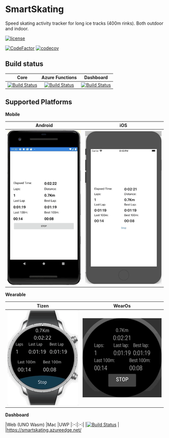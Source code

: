 # SmartSkating
Speed skating activity tracker for long ice tracks (400m rinks). Both outdoor and indoor.

[![license](https://badgen.net/badge/license/GPLv3/blue)](https://www.gnu.org/licenses/gpl-3.0.en.html)



[![CodeFactor](https://www.codefactor.io/repository/github/anton-makarevich/smartskating/badge)](https://www.codefactor.io/repository/github/anton-makarevich/smartskating)
[![codecov](https://codecov.io/gh/anton-makarevich/SmartSkating/branch/develop/graph/badge.svg)](https://codecov.io/gh/anton-makarevich/SmartSkating)

## Build status ##

|Core   |Azure Functions   |Dashboard
|:-:|:-:|:-:|
|[![Build Status](https://dev.azure.com/antonmakarevich/SmartSkating/_apis/build/status/SmartSkating.Tests?branchName=develop)](https://dev.azure.com/antonmakarevich/SmartSkating/_build/latest?definitionId=7&branchName=develop)   |[![Build Status](https://dev.azure.com/antonmakarevich/SmartSkating/_apis/build/status/SmartSkating.AzureFunctions?branchName=develop)](https://dev.azure.com/antonmakarevich/SmartSkating/_build/latest?definitionId=8&branchName=develop)   |[![Build Status](https://dev.azure.com/antonmakarevich/SmartSkating/_apis/build/status/SmartSkating.Dashboard?branchName=develop)](https://dev.azure.com/antonmakarevich/SmartSkating/_build/latest?definitionId=9&branchName=develop)


## Supported Platforms ##

**Mobile**

|Android   |iOS   
|:-:|:-:|
|![Android](Screenshots/Android/241219.gif)   |![iOS](Screenshots/iOS/241219.gif)   

**Wearable**

|Tizen   |WearOs   
|:-:|:-:|
|![Tizen](Screenshots/Tizen/241219.gif)   |![AndroidWear](Screenshots/WearOs/241219.gif)

**Dashboard**

|Web (UNO Wasm)   |Mac   |UWP
|:-:|:-:|
|[![Build Status](https://dev.azure.com/antonmakarevich/SmartSkating/_apis/build/status/SmartSkating.Dashboard?branchName=develop)](https://dev.azure.com/antonmakarevich/SmartSkating/_build/latest?definitionId=9&branchName=develop)   |
|https://smartskating.azureedge.net/
